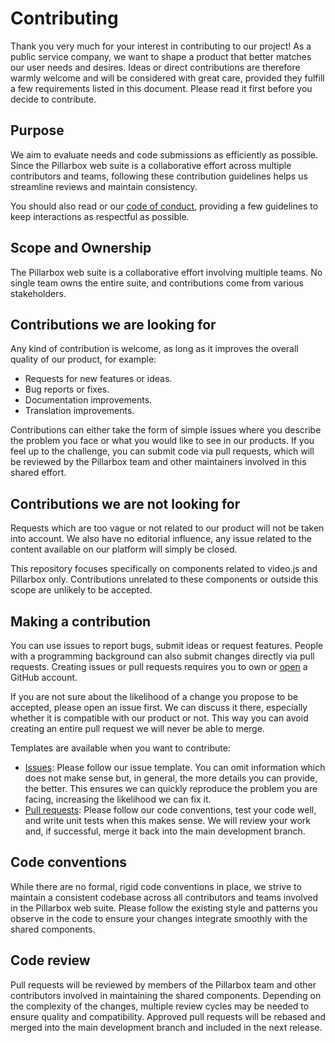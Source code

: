 # Contributing

Thank you very much for your interest in contributing to our project! As a public service company,
we want to shape a product that better matches our user needs and desires. Ideas or direct
contributions are therefore warmly welcome and will be considered with great care, provided they
fulfill a few requirements listed in this document. Please read it first before you decide to
contribute.

## Purpose

We aim to evaluate needs and code submissions as efficiently as possible. Since the Pillarbox web
suite is a collaborative effort across multiple contributors and teams, following these contribution
guidelines helps us streamline reviews and maintain consistency.

You should also read or our [code of conduct](CODE_OF_CONDUCT.md), providing
a few guidelines to keep interactions as respectful as possible.

## Scope and Ownership

The Pillarbox web suite is a collaborative effort involving multiple teams. No single team owns the
entire suite, and contributions come from various stakeholders.

## Contributions we are looking for

Any kind of contribution is welcome, as long as it improves the overall quality of our product, for
example:

* Requests for new features or ideas.
* Bug reports or fixes.
* Documentation improvements.
* Translation improvements.

Contributions can either take the form of simple issues where you describe the problem you face or
what you would like to see in our products. If you feel up to the challenge, you can submit code via
pull requests, which will be reviewed by the Pillarbox team and other maintainers involved in this
shared effort.

## Contributions we are not looking for

Requests which are too vague or not related to our product will not be taken into account. We also
have no editorial influence, any issue related to the content available on our platform will simply
be closed.

This repository focuses specifically on components related to video.js and Pillarbox only.
Contributions unrelated to these components or outside this scope are unlikely to be accepted.

## Making a contribution

You can use issues to report bugs, submit ideas or request features. People with a programming
background can also submit changes directly via pull requests. Creating issues or pull requests
requires you to own or [open](https://github.com/join) a GitHub account.

If you are not sure about the likelihood of a change you propose to be accepted, please open an
issue first. We can discuss it there, especially whether it is compatible with our product or not.
This way you can avoid creating an entire pull request we will never be able to merge.

Templates are available when you want to contribute:

* [Issues](https://github.com/SRGSSR/pillarbox-web-demo/issues/new/choose): Please follow our issue
  template. You can omit information which does not make sense but, in general, the more details you
  can provide, the better. This ensures we can quickly reproduce the problem you are facing,
  increasing the likelihood we can fix it.
* [Pull requests](https://github.com/SRGSSR/pillarbox-web-demo/compare): Please follow our code
  conventions, test your code well, and write unit tests when this makes sense. We will review your
  work and, if successful, merge it back into the main development branch.

## Code conventions

While there are no formal, rigid code conventions in place, we strive to maintain a consistent
codebase across all contributors and teams involved in the Pillarbox web suite. Please follow the
existing style and patterns you observe in the code to ensure your changes integrate smoothly with
the shared components.

## Code review

Pull requests will be reviewed by members of the Pillarbox team and other contributors involved in
maintaining the shared components. Depending on the complexity of the changes, multiple review
cycles may be needed to ensure quality and compatibility. Approved pull requests will be rebased and
merged into the main development branch and included in the next release.
